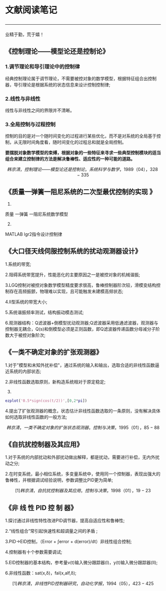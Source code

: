 # 文献阅读笔记

————————————————————————————————————

业精于勤，荒于嬉！

## 《控制理论——模型论还是控制论》

### 1.调节理论和导引理论中的控制律

经典控制理论属于调节理论，不需要被控对象的数学模型，根据特征组合出控制器，导引理论是根据系统的状态信息来设计控制控制律;



### 2.线性与非线性

线性与非线性之间的界限并不清晰。



### 3.全局控制与过程控制

控制的目的是对一个随时间变化的过程进行某些优化，而不是对系统的全局基于控制，从无限时间角度看，随时间变化的过程总和就是全局控制。

**要摆脱对象数学模型的束缚，根据对象的一些特征来寻求一些典型控制模块的适当组合来建立控制律的方法是解决鲁棒性、适应性的一种可能的道路。**



$$
韩京清，控制理论——模型论还是控制论，系统科学与数学，1989（04），328-335
$$



## 《质量一弹簧一阻尼系统的二次型最优控制的实现 》

1.

质量 一弹簧 一阻尼系统数学模型

2.

MATLAB lgr2指令设计控制律



## 《大口径天线伺服控制系统的扰动观测器设计》

1.系统的带宽;

2.阻碍系统带宽提升，性能恶化的主要原因之一是被控对象的机械谐振;

3.LGQ控制对被控对象数学模型精度要求很高，鲁棒控制器阶次较，滑模变结构控制存在高频振颤，物理难以实现，且可能触发未建模高频状态;

4.II型系统的带宽大小;

5.系统谐振频率测试，结构振动模态测试;

6.观测器结构：Q滤波器+倒模型扰动观测器;Q滤波器采用低通滤波器，观测器与控制器无耦合，Q(s)和倒模型必须是正则函数，即Q滤波器传递函数分母减分子阶数大于被控对象阶次;



## 《一类不确定对象的扩张观测器》

1.对于"模型和未知外扰补偿"，通过系统的输入和输出，选取合适的非线性函数逼近系统的内部状态;

2.非线性函数选取原则，新构造系统相对于原定稳定;

3.

```matlab
ezplot('0.5*sign(cos(t/2))',[0,2*pi])
```

4.提出了扩张观测器的概念，状态估计非线性函数选取的一条原则，没有解决具体如何选取非线性函数的一般方法;


$$
韩京清，一类不确定对象的扩张状态观测器，控制与决策，1995（01），85-88
$$


## 《自抗扰控制器及其应用》

1.对于系统的内部扰动和外部扰动做出解释，都是扰动，需要进行补偿，无内外扰动之分;

2.在时变系统，最小相位系统，多变量系统中，使用同一个控制器，表现出强大的鲁棒性，并根据调试经验说明，参数调整比PID更为简单;


$$
[1]韩京清，自抗扰控制器及其应用，控制与决策，1998（01），19-23
$$



## 《非 线 性 PID 控 制 器》

1.探讨通过非线性特性改进PID调节器，提高自适应性和鲁棒性;

2.“线性组合”常引起快速性和超调量之间的矛盾 ;

3.PID->EID控制，（Error + ∫error + d(error)/dt）非线性组合控制;

4.控制器有十个参数需要调试;

5.EID控制器的基本结构，参考量v(t)输入微分跟踪器(Ⅰ)，y(t)输入微分跟踪器(Ⅱ);

6.非线性函数：sat(x,δ)，fal(x,alf,δ);

$$
[1]韩京清，非线性PID控制器研究，自动化学报，1994（05），423-425
$$
